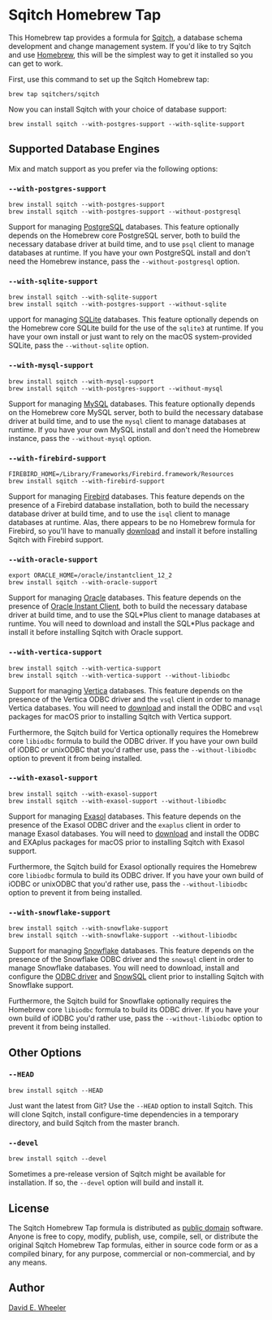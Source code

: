 Sqitch Homebrew Tap
===================

This Homebrew tap provides a formula for [Sqitch](https://sqitch.org/), a
database schema development and change management system. If you'd like to try
Sqitch and use [Homebrew](https://brew.sh/), this will be the simplest way to
get it installed so you can get to work.

First, use this command to set up the Sqitch Homebrew tap:

    brew tap sqitchers/sqitch

Now you can install Sqitch with your choice of database support:

    brew install sqitch --with-postgres-support --with-sqlite-support

Supported Database Engines
--------------------------

Mix and match support as you prefer via the following options:

### `--with-postgres-support`

    brew install sqitch --with-postgres-support
    brew install sqitch --with-postgres-support --without-postgresql

Support for managing [PostgreSQL](https://www.postgresql.org) databases. This
feature optionally depends on the Homebrew core PostgreSQL server, both to
build the necessary database driver at build time, and to use `psql` client to
manage databases at runtime. If you have your own PostgreSQL install and don't
need the Homebrew instance, pass the `--without-postgresql` option.

### `--with-sqlite-support`

    brew install sqitch --with-sqlite-support
    brew install sqitch --with-postgres-support --without-sqlite

upport for managing [SQLite](https://sqlite.org/index.html) databases. This
feature optionally depends on the Homebrew core SQLite build for the use of
the `sqlite3` at runtime. If you have your own install or just want to rely on
the macOS system-provided SQLite, pass the `--without-sqlite` option.

### `--with-mysql-support`

    brew install sqitch --with-mysql-support
    brew install sqitch --with-postgres-support --without-mysql

Support for managing [MySQL](https://www.mysql.com) databases. This feature
optionally depends on the Homebrew core MySQL server, both to build the
necessary database driver at build time, and to use the `mysql` client to
manage databases at runtime. If you have your own MySQL install and don't need
the Homebrew instance, pass the `--without-mysql` option.

### `--with-firebird-support`

    FIREBIRD_HOME=/Library/Frameworks/Firebird.framework/Resources
    brew install sqitch --with-firebird-support

Support for managing [Firebird](https://www.firebirdsql.org) databases. This
feature depends on the presence of a Firebird database installation, both to
build the necessary database driver at build time, and to use the `isql`
client to manage databases at runtime. Alas, there appears to be no Homebrew
formula for Firebird, so you'll have to manually
[download](https://www.firebirdsql.org/en/server-packages/) and install it
before installing Sqitch with Firebird support.

### `--with-oracle-support`

    export ORACLE_HOME=/oracle/instantclient_12_2
    brew install sqitch --with-oracle-support

Support for managing [Oracle](https://www.oracle.com/database/) databases.
This feature depends on the presence of
[Oracle Instant Client](https://www.oracle.com/technetwork/topics/intel-macsoft-096467.html),
both to build the necessary database driver at build time, and to use the
SQL\*Plus client to manage databases at runtime. You will need to download and
install the SQL\*Plus package and install it before installing Sqitch with
Oracle support.

### `--with-vertica-support`

    brew install sqitch --with-vertica-support
    brew install sqitch --with-vertica-support --without-libiodbc

Support for managing [Vertica](https://www.vertica.com) databases. This
feature depends on the presence of the Vertica ODBC driver and the `vsql`
client in order to manage Vertica databases. You will need to
[download](https://my.vertica.com/download/vertica/client-drivers/) and
install the ODBC and `vsql` packages for macOS prior to installing Sqitch with
Vertica support.

Furthermore, the Sqitch build for Vertica optionally requires the Homebrew
core `libiodbc` formula to build the ODBC driver. If you have your own build
of iODBC or unixODBC that you'd rather use, pass the `--without-libiodbc`
option to prevent it from being installed.

### `--with-exasol-support`

    brew install sqitch --with-exasol-support
    brew install sqitch --with-exasol-support --without-libiodbc

Support for managing [Exasol](https://www.exasol.com) databases. This feature
depends on the presence of the Exasol ODBC driver and the `exaplus` client in
order to manage Exasol databases. You will need to
[download](https://www.exasol.com/portal/display/DOWNLOAD/) and install the
ODBC and EXAplus packages for macOS prior to installing Sqitch with Exasol
support.

Furthermore, the Sqitch build for Exasol optionally requires the Homebrew core
`libiodbc` formula to build its ODBC driver. If you have your own build of
iODBC or unixODBC that you'd rather use, pass the `--without-libiodbc` option
to prevent it from being installed.

### `--with-snowflake-support`

    brew install sqitch --with-snowflake-support
    brew install sqitch --with-snowflake-support --without-libiodbc

Support for managing [Snowflake](https://www.snowflake.com) databases. This
feature depends on the presence of the Snowflake ODBC driver and the `snowsql`
client in order to manage Snowflake databases. You will need to download,
install and configure the
[ODBC driver](https://docs.snowflake.net/manuals/user-guide/odbc-download.html)
and
[SnowSQL](https://docs.snowflake.net/manuals/user-guide/snowsql-install-config.html)
client prior to installing Sqitch with Snowflake support.

Furthermore, the Sqitch build for Snowflake optionally requires the Homebrew
core `libiodbc` formula to build its ODBC driver. If you have your own build
of iODBC you'd rather use, pass the `--without-libiodbc` option to prevent it
from being installed.

Other Options
-------------

### `--HEAD`

    brew install sqitch --HEAD

Just want the latest from Git? Use the `--HEAD` option to install Sqitch. This
will clone Sqitch, install configure-time dependencies in a temporary
directory, and build Sqitch from the master branch.

### `--devel`

    brew install sqitch --devel

Sometimes a pre-release version of Sqitch might be available for installation.
If so, the `--devel` option will build and install it.

License
-------

The Sqitch Homebrew Tap formula is distributed as
[public domain](https://en.wikipedia.org/wiki/Public_Domain) software. Anyone
is free to copy, modify, publish, use, compile, sell, or distribute the
original Sqitch Homebrew Tap formulas, either in source code form or as a
compiled binary, for any purpose, commercial or non-commercial, and by any
means.

Author
------

[David E. Wheeler](https://justatheory.com/)

